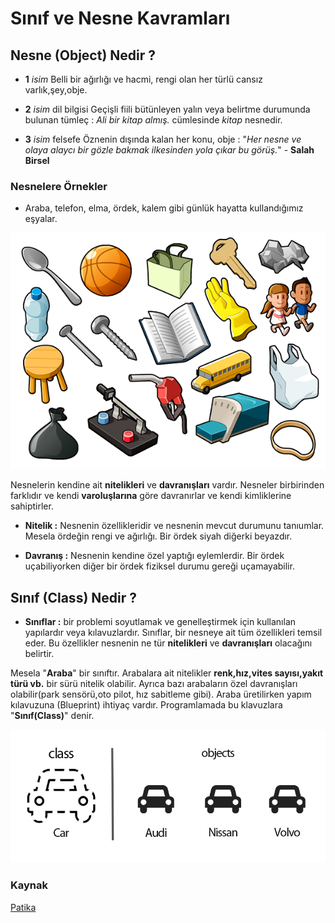# Sınıf ve Nesne Kavramları

## Nesne (Object) Nedir ?

* **1** *isim* Belli bir ağırlığı ve hacmi, rengi olan her türlü cansız varlık,şey,obje.

* **2** *isim* dil bilgisi Geçişli fiili bütünleyen yalın veya belirtme durumunda bulunan tümleç : *Ali bir kitap almış.* cümlesinde *kitap* nesnedir.

* **3** *isim* felsefe Öznenin dışında kalan her konu, obje : "*Her nesne ve olaya alaycı bir gözle bakmak ilkesinden yola çıkar bu görüş.*" - **Salah Birsel**

### Nesnelere Örnekler

* Araba, telefon, elma, ördek, kalem gibi günlük hayatta kullandığımız eşyalar.

![Nesne](https://raw.githubusercontent.com/Kodluyoruz/taskforce/main/java101/sinif-nesne/figures/nesneler.png)

Nesnelerin kendine ait **nitelikleri** ve **davranışları** vardır. Nesneler birbirinden farklıdır ve kendi **varoluşlarına** göre davranırlar ve kendi kimliklerine sahiptirler.

* **Nitelik :** Nesnenin özellikleridir ve nesnenin mevcut durumunu tanıumlar. Mesela ördeğin rengi ve ağırlığı. Bir ördek siyah diğerki beyazdır.

* **Davranış :** Nesnenin kendine özel yaptığı eylemlerdir. Bir ördek uçabiliyorken diğer bir ördek fiziksel durumu gereği uçamayabilir.

## Sınıf (Class) Nedir ?

* **Sınıflar :** bir problemi soyutlamak ve genelleştirmek için kullanılan yapılardır veya kılavuzlardır. Sınıflar, bir nesneye ait tüm özellikleri temsil eder. Bu özellikler nesnenin ne tür **nitelikleri** ve **davranışları** olacağını belirtir.

Mesela "**Araba**" bir sınıftır. Arabalara ait nitelikler **renk,hız,vites sayısı,yakıt türü vb.** bir sürü nitelik olabilir. Ayrıca bazı arabaların özel davranışları olabilir(park sensörü,oto pilot, hız sabitleme gibi). Araba üretilirken yapım kılavuzuna (Blueprint) ihtiyaç vardır. Programlamada bu klavuzlara "**Sınıf(Class)**" denir.

![Class](https://raw.githubusercontent.com/Kodluyoruz/taskforce/main/java101/sinif-nesne/figures/car.png)

### Kaynak

[Patika](https://app.patika.dev/moduller/java101/sinif-nesne)
